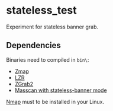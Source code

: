 # stateless_test

Experiment for stateless banner grab.

## Dependencies

Binaries need to compiled in `bin\`:

- [Zmap](https://github.com/zmap/zmap)
- [LZR](https://github.com/stanford-esrg/lzr)
- [ZGrab2](https://github.com/zmap/zgrab2)
- [Masscan with stateless-banner mode](https://github.com/lfishRhungry/masscan-learn/tree/stateless)

[Nmap](https://nmap.org/) must to be installed in your Linux.